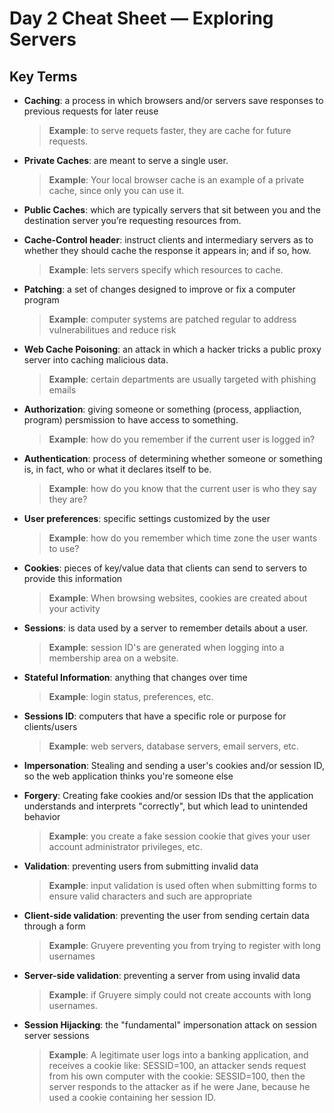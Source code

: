 # Day 2 Cheat Sheet — Exploring Servers

## Key Terms

- **Caching**: a process in which browsers and/or servers save responses to previous requests for later reuse
  > **Example**: to serve requets faster, they are cache for future requests.
  
- **Private Caches**: are meant to serve a single user.
  > **Example**: Your local browser cache is an example of a private cache, since only you can use it.
    
- **Public Caches**: which are typically servers that sit between you and the destination server you’re requesting resources from.
    
- **Cache-Control header**: instruct clients and intermediary servers as to whether they should cache the response it appears in; and if so, how.
  > **Example**: lets servers specify which resources to cache.
    
- **Patching**: a set of changes designed to improve or fix a computer program
  > **Example**: computer systems are patched regular to address vulnerabilitues and reduce risk
    
- **Web Cache Poisoning**: an attack in which a hacker tricks a public proxy server into caching malicious data.
  > **Example**: certain departments are usually targeted with phishing emails
    
- **Authorization**: giving someone or something (process, appliaction, program) persmission to have access to something.
  > **Example**: how do you remember if the current user is logged in?
    
- **Authentication**: process of determining whether someone or something is, in fact, who or what it declares itself to be.
  > **Example**: how do you know that the current user is who they say they are?
    
- **User preferences**: specific settings customized by the user
  > **Example**: how do you remember which time zone the user wants to use?
    
- **Cookies**: pieces of key/value data that clients can send to servers to provide this information
  > **Example**: When browsing websites, cookies are created about your activity
  
- **Sessions**: is data used by a server to remember details about a user.
  > **Example**: session ID's are generated when logging into a membership area on a website.
    
- **Stateful Information**: anything that changes over time
  > **Example**: login status, preferences, etc.
      
- **Sessions ID**: computers that have a specific role or purpose for clients/users
  > **Example**: web servers, database servers, email servers, etc.
      
- **Impersonation**: Stealing and sending a user's cookies and/or session ID, so the web application thinks you're someone else

- **Forgery**: Creating fake cookies and/or session IDs that the application understands and interprets "correctly", but which lead to unintended behavior
  > **Example**: you create a fake session cookie that gives your user account administrator privileges, etc.
      
- **Validation**: preventing users from submitting invalid data
  > **Example**: input validation is used often when submitting forms to ensure valid characters and such are appropriate
      
- **Client-side validation**: preventing the user from sending certain data through a form 
  > **Example**: Gruyere preventing you from trying to register with long usernames
      
- **Server-side validation**:  preventing a server from using invalid data
  > **Example**: if Gruyere simply could not create accounts with long usernames.
      
- **Session Hijacking**: the "fundamental" impersonation attack on session server sessions
  > **Example**: A legitimate user logs into a banking application, and receives a cookie like: SESSID=100, an attacker sends request from his own computer with the cookie: SESSID=100, then the server responds to the attacker as if he were Jane, because he used a cookie containing her session ID.
                              